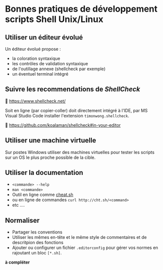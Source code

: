 # Bonnes pratiques de développement scripts Shell Unix/Linux

## Utiliser un éditeur évolué

Un éditeur évolué propose :

* la coloration syntaxique
* les contrôles de validation syntaxique
* de l'outillage annexe (shellcheck par exemple)
* un éventuel terminal intégré

## Suivre les recommendations de _ShellCheck_

:link: <https://www.shellcheck.net/>

Soit en ligne (par copier-coller) doit directement intégré à l'IDE, par MS Visual Studio Code installer l'extension `timonwong.shellcheck`.

:link: <https://github.com/koalaman/shellcheck#in-your-editor>

## Utiliser une machine virtuelle

Sur postes Windows utiliser des machines virtuelles pour tester les scripts sur un OS le plus proche possible de la cible.

## Utiliser la documentation

* `<commande> --help`
* `man <commande>`
* Outil en ligne comme [cheat.sh](https://cheat.sh/)
* ou en ligne de commandes `curl http://cht.sh/<command>`
* etc ....

## Normaliser

* Partager les conventions
* Utiliser les mêmes en-tête et le même style de commentaires et de descritpion des fonctions
* Ajouter ou configurer un fichier `.editorconfig` pour gérer vos normes en rajoutant un bloc `[*.sh]`.

__à compléter__
